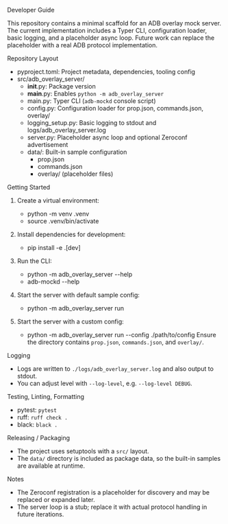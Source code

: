 Developer Guide

This repository contains a minimal scaffold for an ADB overlay mock server. The current implementation includes a Typer CLI, configuration loader, basic logging, and a placeholder async loop. Future work can replace the placeholder with a real ADB protocol implementation.

Repository Layout
- pyproject.toml: Project metadata, dependencies, tooling config
- src/adb_overlay_server/
  - __init__.py: Package version
  - __main__.py: Enables `python -m adb_overlay_server`
  - main.py: Typer CLI (`adb-mockd` console script)
  - config.py: Configuration loader for prop.json, commands.json, overlay/
  - logging_setup.py: Basic logging to stdout and logs/adb_overlay_server.log
  - server.py: Placeholder async loop and optional Zeroconf advertisement
  - data/: Built-in sample configuration
    - prop.json
    - commands.json
    - overlay/ (placeholder files)

Getting Started
1. Create a virtual environment:
   - python -m venv .venv
   - source .venv/bin/activate

2. Install dependencies for development:
   - pip install -e .[dev]

3. Run the CLI:
   - python -m adb_overlay_server --help
   - adb-mockd --help

4. Start the server with default sample config:
   - python -m adb_overlay_server run

5. Start the server with a custom config:
   - python -m adb_overlay_server run --config ./path/to/config
   Ensure the directory contains `prop.json`, `commands.json`, and `overlay/`.

Logging
- Logs are written to `./logs/adb_overlay_server.log` and also output to stdout.
- You can adjust level with `--log-level`, e.g. `--log-level DEBUG`.

Testing, Linting, Formatting
- pytest: `pytest`
- ruff: `ruff check .`
- black: `black .`

Releasing / Packaging
- The project uses setuptools with a `src/` layout.
- The `data/` directory is included as package data, so the built-in samples are available at runtime.

Notes
- The Zeroconf registration is a placeholder for discovery and may be replaced or expanded later.
- The server loop is a stub; replace it with actual protocol handling in future iterations.
